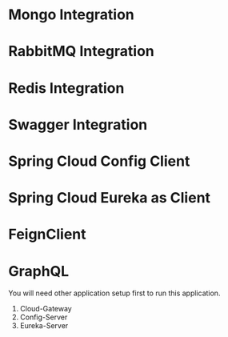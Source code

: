# Mongo Integration
# RabbitMQ Integration
# Redis Integration
# Swagger Integration
# Spring Cloud Config Client
# Spring Cloud Eureka as Client
# FeignClient
# GraphQL


You will need other application setup first to run this application.
1. Cloud-Gateway
2. Config-Server
3. Eureka-Server
